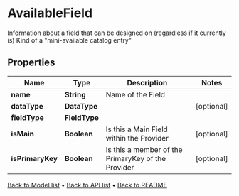 

# AvailableField

Information about a field that can be designed on (regardless if it currently is) Kind of a \"mini-available catalog entry\"

## Properties

| Name | Type | Description | Notes |
|------------ | ------------- | ------------- | -------------|
|**name** | **String** | Name of the Field |  |
|**dataType** | **DataType** |  |  [optional] |
|**fieldType** | **FieldType** |  |  |
|**isMain** | **Boolean** | Is this a Main Field within the Provider |  [optional] |
|**isPrimaryKey** | **Boolean** | Is this a member of the PrimaryKey of the Provider |  [optional] |



[Back to Model list](../README.md#documentation-for-models) &#8226; [Back to API list](../README.md#documentation-for-api-endpoints) &#8226; [Back to README](../README.md)


